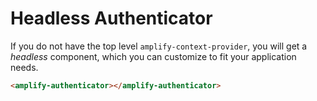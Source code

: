 # Headless Authenticator

If you do not have the top level `amplify-context-provider`, you will get a _headless_ component, which you can customize to fit your application needs.

```html
<amplify-authenticator></amplify-authenticator>
```

